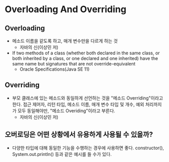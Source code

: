 # Overloading And Overriding

## Overloading
* 메소드 이름을 같도록 하고, 매개 변수만을 다르게 하는 것
  * 자바의 신(이상민 저)
* If two methods of a class (whether both declared in the same class, or both inherited
   by a class, or one declared and one inherited) have the same name but signatures that are not override-equivalent
  * Oracle Specifications(Java SE 11)

## Overriding
* 부모 클래스에 있는 메소드와 동일하게 선언하는 것을 "메소드 Overriding"이라고 한다. 접근 제어자, 리턴 타입, 메소드 이름, 매개 변수 타입 및 개수, 예외 처리까지가 모두 동일해야만, "메소드 Overiding"이라고 부른다.
  * 자바의 신(이상민 저)


## 오버로딩은 어떤 상황에서 유용하게 사용될 수 있을까?
* 다양한 타입에 대해 동일한 기능을 수행하는 경우에 사용하면 좋다. constructor(), System.out.println() 등과 같은 예시를 들 수가 있다.